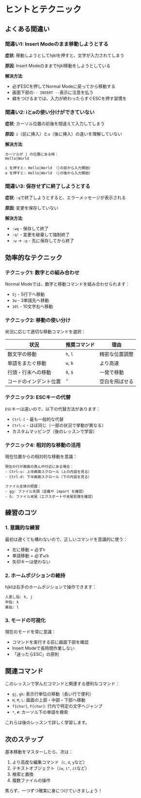 # ヒントとテクニック

## よくある間違い

### 間違い1: Insert Modeのまま移動しようとする

**症状**: 移動しようとしてhjklを押すと、文字が入力されてしまう

**原因**: Insert Modeのままでhjkl移動をしようとしている

**解決方法**: 
- 必ずESCを押してNormal Modeに戻ってから移動する
- 画面下部の`-- INSERT --`表示に注意を払う
- 癖をつけるまでは、入力が終わったらすぐESCを押す習慣を

### 間違い2: iとaの使い分けができていない

**症状**: カーソル位置の前後を間違えて入力してしまう

**原因**: `i`（前に挿入）と`a`（後に挿入）の違いを理解していない

**解決方法**:
```
カーソルが | の位置にある時：
Hello|World

i を押すと: Hello|World （|の前から入力開始）
a を押すと: Hello|World （|の後から入力開始）
```

### 間違い3: 保存せずに終了しようとする

**症状**: `:q`で終了しようとすると、エラーメッセージが表示される

**原因**: 変更を保存していない

**解決方法**:
- `:wq` - 保存して終了
- `:q!` - 変更を破棄して強制終了
- `:w` → `:q` - 先に保存してから終了

## 効率的なテクニック

### テクニック1: 数字との組み合わせ

Normal Modeでは、数字と移動コマンドを組み合わせられます：

- `5j` - 5行下へ移動
- `3w` - 3単語先へ移動
- `10l` - 10文字右へ移動

### テクニック2: 移動の使い分け

状況に応じて適切な移動コマンドを選択：

| 状況 | 推奨コマンド | 理由 |
|------|------------|------|
| 数文字の移動 | `h`, `l` | 精密な位置調整 |
| 単語をまたぐ移動 | `w`, `b` | より高速 |
| 行頭・行末への移動 | `0`, `$` | 一発で移動 |
| コードのインデント位置 | `^` | 空白を飛ばせる |

### テクニック3: ESCキーの代替

`ESC`キーは遠いので、以下の代替方法があります：

- `Ctrl-[` - 最も一般的な代替
- `Ctrl-c` - ほぼ同じ（一部の状況で挙動が異なる）
- カスタムマッピング（後のレッスンで学習）

### テクニック4: 相対的な移動の活用

現在位置からの相対的な移動を意識：

```
現在の行が画面の真ん中付近にある場合：
- Ctrl-u: 上半画面スクロール（上の内容を見る）
- Ctrl-d: 下半画面スクロール（下の内容を見る）

ファイル全体の把握：
- gg: ファイル先頭（定義や import を確認）
- G: ファイル末尾（エクスポートや末尾処理を確認）
```

## 練習のコツ

### 1. 意識的な練習

最初は遅くても構わないので、正しいコマンドを意識的に使う：
- 左に移動 = 必ず`h`
- 単語移動 = 必ず`w`/`b`
- 矢印キーは使わない

### 2. ホームポジションの維持

hjklは右手のホームポジションで操作できます：
```
人差し指: h, j
中指: k
薬指: l
```

### 3. モードの可視化

現在のモードを常に意識：
- コマンドを実行する前に画面下部を確認
- Insert Modeで長時間作業しない
- 「迷ったらESC」の原則

## 関連コマンド

このレッスンで学んだコマンドと関連する便利なコマンド：

- `gj`, `gk`: 表示行単位の移動（長い行で便利）
- `H`, `M`, `L`: 画面の上部・中部・下部へ移動
- `f{char}`, `F{char}`: 行内で特定の文字へジャンプ
- `*`, `#`: カーソル下の単語を検索

これらは後のレッスンで詳しく学習します。

## 次のステップ

基本移動をマスターしたら、次は：
1. より高度な編集コマンド（`c`, `d`, `y`など）
2. テキストオブジェクト（`iw`, `i"`, `it`など）
3. 検索と置換
4. 複数ファイルの操作

焦らず、一つずつ確実に身につけていきましょう！